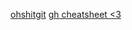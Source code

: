 [ohshitgit](http://ohshitgit.com/)
[gh cheatsheet <3](https://services.github.com/on-demand/downloads/github-git-cheat-sheet.pdf)
